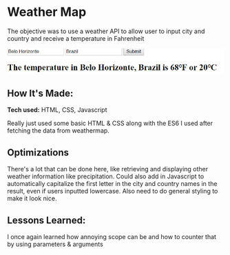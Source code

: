 # Weather Map
The objective was to use a weather API to allow user to input city and country and receive a temperature in Fahrenheit

![Site screenshot](screenshot.png)

## How It's Made:

**Tech used:** HTML, CSS, Javascript

Really just used some basic HTML & CSS along with the ES6 I used after fetching the data from weathermap.

## Optimizations
There's a lot that can be done here, like retrieving and displaying other weather information like precipitation. Could also add in Javascript to automatically capitalize the first letter in the city and country names in the result, even if users inputted lowercase. Also need to do general styling to make it look nice.

## Lessons Learned:

I once again learned how annoying scope can be and how to counter that by using parameters & arguments
